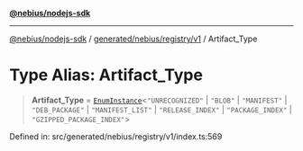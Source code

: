 [**@nebius/nodejs-sdk**](../../../../../README.md)

---

[@nebius/nodejs-sdk](../../../../../README.md) / [generated/nebius/registry/v1](../README.md) / Artifact_Type

# Type Alias: Artifact_Type

> **Artifact_Type** = [`EnumInstance`](../../../../../runtime/protos/enum/type-aliases/EnumInstance.md)\<`"UNRECOGNIZED"` \| `"BLOB"` \| `"MANIFEST"` \| `"DEB_PACKAGE"` \| `"MANIFEST_LIST"` \| `"RELEASE_INDEX"` \| `"PACKAGE_INDEX"` \| `"GZIPPED_PACKAGE_INDEX"`\>

Defined in: src/generated/nebius/registry/v1/index.ts:569
